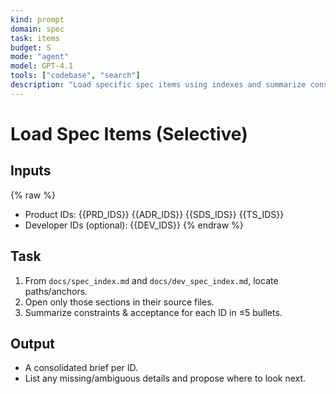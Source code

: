 ```yaml
---
kind: prompt
domain: spec
task: items
budget: S
mode: "agent"
model: GPT-4.1
tools: ["codebase", "search"]
description: "Load specific spec items using indexes and summarize constraints."
---
```


# Load Spec Items (Selective)

## Inputs

{% raw %}

- Product IDs: {{PRD_IDS}} {{ADR_IDS}} {{SDS_IDS}} {{TS_IDS}}
- Developer IDs (optional): {{DEV_IDS}}
  {% endraw %}

## Task

1. From `docs/spec_index.md` and `docs/dev_spec_index.md`, locate paths/anchors.
2. Open only those sections in their source files.
3. Summarize constraints & acceptance for each ID in ≤5 bullets.

## Output

- A consolidated brief per ID.
- List any missing/ambiguous details and propose where to look next.
